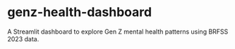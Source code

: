 # genz-health-dashboard
A Streamlit dashboard to explore Gen Z mental health patterns using BRFSS 2023 data.
